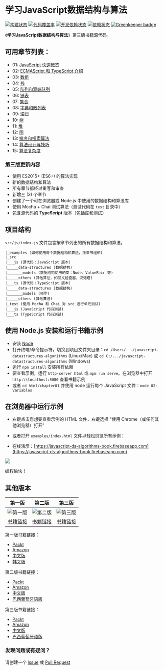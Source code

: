 学习JavaScript数据结构与算法
====================================

[![构建状态](https://travis-ci.org/loiane/javascript-datastructures-algorithms.svg?branch=master)](https://travis-ci.org/loiane/javascript-datastructures-algorithms)
[![代码覆盖率](https://codecov.io/gh/loiane/javascript-datastructures-algorithms/branch/master/graph/badge.svg)](https://codecov.io/gh/loiane/javascript-datastructures-algorithms)
[![开发依赖状态](https://david-dm.org/loiane/javascript-datastructures-algorithms/dev-status.svg)](https://david-dm.org/loiane/javascript-datastructures-algorithms?type=dev)
[![依赖状态](https://david-dm.org/loiane/javascript-datastructures-algorithms/status.svg)](https://david-dm.org/loiane/javascript-datastructures-algorithms)
[![Greenkeeper badge](https://badges.greenkeeper.io/loiane/javascript-datastructures-algorithms.svg)](https://greenkeeper.io/)

《**学习JavaScript数据结构与算法**》第三版书籍源代码。

## 可用章节列表：

* 01: [JavaScript 快速概览](https://github.com/loiane/javascript-datastructures-algorithms/tree/third-edition/examples/chapter01_02)
* 02: [ECMAScript 和 TypeScript 介绍](https://github.com/loiane/javascript-datastructures-algorithms/tree/third-edition/examples/chapter01_02)
* 03: [数组](https://github.com/loiane/javascript-datastructures-algorithms/tree/third-edition/examples/chapter03)
* 04: [栈](https://github.com/loiane/javascript-datastructures-algorithms/tree/third-edition/examples/chapter04)
* 05: [队列和双端队列](https://github.com/loiane/javascript-datastructures-algorithms/tree/third-edition/examples/chapter05)
* 06: [链表](https://github.com/loiane/javascript-datastructures-algorithms/tree/third-edition/examples/chapter06)
* 07: [集合](https://github.com/loiane/javascript-datastructures-algorithms/tree/third-edition/examples/chapter07)
* 08: [字典和散列表](https://github.com/loiane/javascript-datastructures-algorithms/tree/third-edition/examples/chapter08)
* 09: [递归](https://github.com/loiane/javascript-datastructures-algorithms/tree/third-edition/examples/chapter09)
* 10: [树](https://github.com/loiane/javascript-datastructures-algorithms/tree/third-edition/examples/chapter10)
* 11: [堆](https://github.com/loiane/javascript-datastructures-algorithms/tree/third-edition/examples/chapter11)
* 12: [图](https://github.com/loiane/javascript-datastructures-algorithms/tree/third-edition/examples/chapter12)
* 13: [排序和搜索算法](https://github.com/loiane/javascript-datastructures-algorithms/tree/third-edition/examples/chapter13)
* 14: [算法设计与技巧](https://github.com/loiane/javascript-datastructures-algorithms/tree/third-edition/examples/chapter14)
* 15: [算法复杂度](https://github.com/loiane/javascript-datastructures-algorithms/tree/third-edition/examples/chapter15)

### 第三版更新内容

* 使用 ES2015+ (ES6+) 的算法实现
* 新的数据结构和算法
* 所有章节都经过重写和审查
* 新增三 (3) 个章节
* 创建了一个可在浏览器或 Node.js 中使用的数据结构和算法库
* 使用 Mocha + Chai 测试算法（测试代码在 `test` 目录中）
* 包含源代码的 **TypeScript** 版本（包括库和测试）

## 项目结构

`src/js/index.js` 文件包含按章节列出的所有数据结构和算法。

```
|_examples (如何使用每个数据结构和算法，按章节组织)
|_src 
|___js (源代码：JavaScript 版本)
|_____data-structures (数据结构)
|_______models (数据结构使用的类：Node、ValuePair 等)
|_____others (其他算法，如回文检查器、汉诺塔)
|___ts (源代码：TypeScript 版本)
|_____data-structures (数据结构)
|_______models (模型)
|_____others (其他算法)
|_test (使用 Mocha 和 Chai 对 src 进行单元测试)
|___js (JavaScript 代码测试)
|___ts (TypeScript 代码测试)
```

## 使用 Node.js 安装和运行书籍示例

* 安装 [Node](https://nodejs.org)
* 打开终端/命令提示符，切换到项目文件夹目录：`cd /Users/.../javascript-datastructures-algorithms` (Linux/Mac) 或 `cd C:/.../javascript-datastructures-algorithms` (Windows)
* 运行 `npm install` 安装所有依赖
* 要查看示例，运行 `http-server html` 或 `npm run serve`。在浏览器中打开 `http:\\localhost:8080` 查看书籍示例
* 或者 `cd html/chapter01` 并使用 node 运行每个 JavaScript 文件：`node 02-Variables`

## 在浏览器中运行示例

* 右键点击您想要查看示例的 HTML 文件，右键选择 "使用 Chrome（或任何其他浏览器）打开"

* 或者打开 `examples/index.html` 文件以轻松浏览所有示例：

* 在线演示：[https://javascript-ds-algorithms-book.firebaseapp.com](https://javascript-ds-algorithms-book.firebaseapp.com)

<img src="examples/examples-screenshot.png">

编程愉快！

## 其他版本

| 第一版   | 第二版   | 第三版   | 
| ------------- |:-------------:|:-------------:| 
| ![第一版](https://images-na.ssl-images-amazon.com/images/I/51xXGv7QlBL._SX403_BO1,204,203,200_.jpg)      | ![第二版](https://images-na.ssl-images-amazon.com/images/I/51PWJ%2BoKc2L._SX403_BO1,204,203,200_.jpg) | ![第三版](https://images-na.ssl-images-amazon.com/images/I/41oSXp3VztL._SX404_BO1,204,203,200_.jpg) |
| [书籍链接](http://amzn.to/1Y1OWPx)| [书籍链接](http://amzn.to/1TSkcA1)| [书籍链接](http://a.co/cbMlYmJ)|

第一版书籍链接：
  - [Packt](https://www.packtpub.com/application-development/learning-javascript-data-structures-and-algorithms)
  - [Amazon](http://amzn.to/1Y1OWPx)
  - [中文版](http://www.ituring.com.cn/book/1613)
  - [韩文版](http://www.acornpub.co.kr/book/javascript-data-structure)

第二版书籍链接：
 - [Packt](https://www.packtpub.com/web-development/learning-javascript-data-structures-and-algorithms-second-edition)
 - [Amazon](http://amzn.to/1TSkcA1)
 - [中文版](http://www.ituring.com.cn/book/2029)
 - [巴西葡萄牙语版](https://novatec.com.br/livros/estruturas-de-dados-algoritmos-em-javascript/)

第三版书籍链接：
 - [Packt](https://www.packtpub.com/en-us/product/learning-javascript-data-structures-and-algorithms-9781788624947)
 - [Amazon](http://a.co/cbMlYmJ)
 - [中文版](http://www.ituring.com.cn/book/2653)
 - [巴西葡萄牙语版](https://novatec.com.br/livros/estruturas-de-dados-algoritmos-em-javascript-2ed/)

### 发现问题或有疑问？

请创建一个 [Issue](https://github.com/loiane/javascript-datastructures-algorithms/issues) 或 [Pull Request](https://github.com/loiane/javascript-datastructures-algorithms/pulls) 